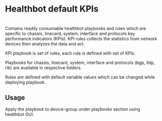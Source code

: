 # Healthbot default KPIs
#
 
Contains readily consumable healthbot playbooks and rules which are specific to chassis, linecard, system, interface and protocols
key performance indicators (KPIs). KPI rules collects the statistics from network devices then analyzes the data and act.

KPI playbook is set of rules, each rule is defined with set of KPIs.

Playbooks for chassis, linecard, system, interface and protocols (bgp, lldp, rib) are available in respective folders.

Rules are defined with default variable values which can be changed while deploying playbook.


## Usage

Apply the playbook to device-group under playbooks section using healthbot GUI.
